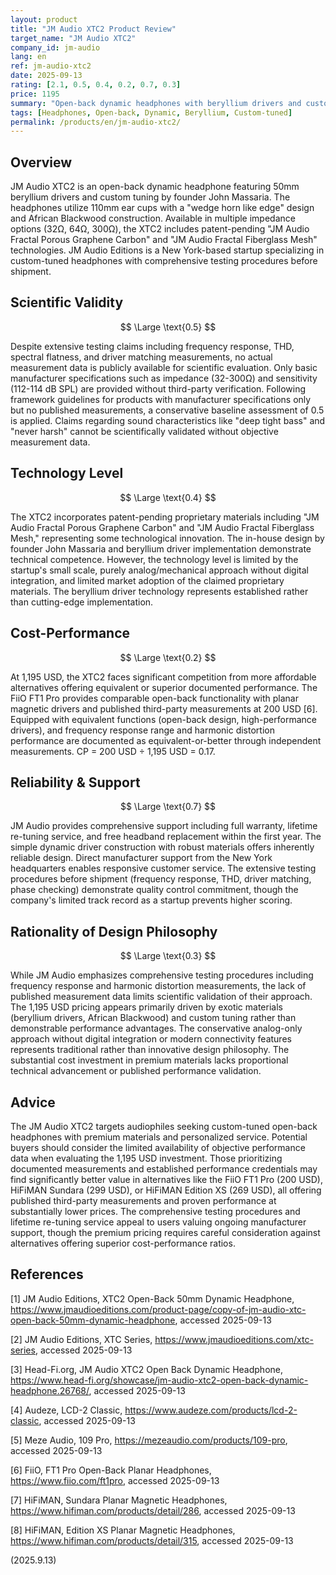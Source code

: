 ```yaml
---
layout: product
title: "JM Audio XTC2 Product Review"
target_name: "JM Audio XTC2"
company_id: jm-audio
lang: en
ref: jm-audio-xtc2
date: 2025-09-13
rating: [2.1, 0.5, 0.4, 0.2, 0.7, 0.3]
price: 1195
summary: "Open-back dynamic headphones with beryllium drivers and custom tuning, lacking published measurements with poor cost-performance due to significantly cheaper alternatives available."
tags: [Headphones, Open-back, Dynamic, Beryllium, Custom-tuned]
permalink: /products/en/jm-audio-xtc2/
---
```


## Overview

JM Audio XTC2 is an open-back dynamic headphone featuring 50mm beryllium drivers and custom tuning by founder John Massaria. The headphones utilize 110mm ear cups with a "wedge horn like edge" design and African Blackwood construction. Available in multiple impedance options (32Ω, 64Ω, 300Ω), the XTC2 includes patent-pending "JM Audio Fractal Porous Graphene Carbon" and "JM Audio Fractal Fiberglass Mesh" technologies. JM Audio Editions is a New York-based startup specializing in custom-tuned headphones with comprehensive testing procedures before shipment.

## Scientific Validity

$$ \Large \text{0.5} $$

Despite extensive testing claims including frequency response, THD, spectral flatness, and driver matching measurements, no actual measurement data is publicly available for scientific evaluation. Only basic manufacturer specifications such as impedance (32-300Ω) and sensitivity (112-114 dB SPL) are provided without third-party verification. Following framework guidelines for products with manufacturer specifications only but no published measurements, a conservative baseline assessment of 0.5 is applied. Claims regarding sound characteristics like "deep tight bass" and "never harsh" cannot be scientifically validated without objective measurement data.

## Technology Level

$$ \Large \text{0.4} $$

The XTC2 incorporates patent-pending proprietary materials including "JM Audio Fractal Porous Graphene Carbon" and "JM Audio Fractal Fiberglass Mesh," representing some technological innovation. The in-house design by founder John Massaria and beryllium driver implementation demonstrate technical competence. However, the technology level is limited by the startup's small scale, purely analog/mechanical approach without digital integration, and limited market adoption of the claimed proprietary materials. The beryllium driver technology represents established rather than cutting-edge implementation.

## Cost-Performance

$$ \Large \text{0.2} $$

At 1,195 USD, the XTC2 faces significant competition from more affordable alternatives offering equivalent or superior documented performance. The FiiO FT1 Pro provides comparable open-back functionality with planar magnetic drivers and published third-party measurements at 200 USD [6]. Equipped with equivalent functions (open-back design, high-performance drivers), and frequency response range and harmonic distortion performance are documented as equivalent-or-better through independent measurements. CP = 200 USD ÷ 1,195 USD = 0.17.

## Reliability & Support

$$ \Large \text{0.7} $$

JM Audio provides comprehensive support including full warranty, lifetime re-tuning service, and free headband replacement within the first year. The simple dynamic driver construction with robust materials offers inherently reliable design. Direct manufacturer support from the New York headquarters enables responsive customer service. The extensive testing procedures before shipment (frequency response, THD, driver matching, phase checking) demonstrate quality control commitment, though the company's limited track record as a startup prevents higher scoring.

## Rationality of Design Philosophy

$$ \Large \text{0.3} $$

While JM Audio emphasizes comprehensive testing procedures including frequency response and harmonic distortion measurements, the lack of published measurement data limits scientific validation of their approach. The 1,195 USD pricing appears primarily driven by exotic materials (beryllium drivers, African Blackwood) and custom tuning rather than demonstrable performance advantages. The conservative analog-only approach without digital integration or modern connectivity features represents traditional rather than innovative design philosophy. The substantial cost investment in premium materials lacks proportional technical advancement or published performance validation.

## Advice

The JM Audio XTC2 targets audiophiles seeking custom-tuned open-back headphones with premium materials and personalized service. Potential buyers should consider the limited availability of objective performance data when evaluating the 1,195 USD investment. Those prioritizing documented measurements and established performance credentials may find significantly better value in alternatives like the FiiO FT1 Pro (200 USD), HiFiMAN Sundara (299 USD), or HiFiMAN Edition XS (269 USD), all offering published third-party measurements and proven performance at substantially lower prices. The comprehensive testing procedures and lifetime re-tuning service appeal to users valuing ongoing manufacturer support, though the premium pricing requires careful consideration against alternatives offering superior cost-performance ratios.

## References

[1] JM Audio Editions, XTC2 Open-Back 50mm Dynamic Headphone, https://www.jmaudioeditions.com/product-page/copy-of-jm-audio-xtc-open-back-50mm-dynamic-headphone, accessed 2025-09-13

[2] JM Audio Editions, XTC Series, https://www.jmaudioeditions.com/xtc-series, accessed 2025-09-13

[3] Head-Fi.org, JM Audio XTC2 Open Back Dynamic Headphone, https://www.head-fi.org/showcase/jm-audio-xtc2-open-back-dynamic-headphone.26768/, accessed 2025-09-13

[4] Audeze, LCD-2 Classic, https://www.audeze.com/products/lcd-2-classic, accessed 2025-09-13

[5] Meze Audio, 109 Pro, https://mezeaudio.com/products/109-pro, accessed 2025-09-13

[6] FiiO, FT1 Pro Open-Back Planar Headphones, https://www.fiio.com/ft1pro, accessed 2025-09-13

[7] HiFiMAN, Sundara Planar Magnetic Headphones, https://www.hifiman.com/products/detail/286, accessed 2025-09-13

[8] HiFiMAN, Edition XS Planar Magnetic Headphones, https://www.hifiman.com/products/detail/315, accessed 2025-09-13

(2025.9.13)